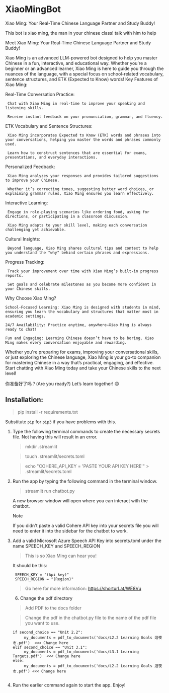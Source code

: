# XiaoMingBot
Xiao Ming: Your Real-Time Chinese Language Partner and Study Buddy!

This bot is xiao ming, the man in your chinese class! talk with him to help

Meet Xiao Ming: Your Real-Time Chinese Language Partner and Study Buddy!

Xiao Ming is an advanced LLM-powered bot designed to help you master Chinese in a fun, interactive, and educational way. Whether you're a beginner or an advanced learner, Xiao Ming is here to guide you through the nuances of the language, with a special focus on school-related vocabulary, sentence structures, and ETK (Expected to Know) words!
Key Features of Xiao Ming:

Real-Time Conversation Practice:

     Chat with Xiao Ming in real-time to improve your speaking and listening skills.

     Receive instant feedback on your pronunciation, grammar, and fluency.

ETK Vocabulary and Sentence Structures:

     Xiao Ming incorporates Expected to Know (ETK) words and phrases into your conversations, helping you master the words and phrases commonly used.

     Learn how to construct sentences that are essential for exams, presentations, and everyday interactions.

Personalized Feedback:

     Xiao Ming analyzes your responses and provides tailored suggestions to improve your Chinese.

     Whether it’s correcting tones, suggesting better word choices, or explaining grammar rules, Xiao Ming ensures you learn effectively.

Interactive Learning:

     Engage in role-playing scenarios like ordering food, asking for directions, or participating in a classroom discussion.

     Xiao Ming adapts to your skill level, making each conversation challenging yet achievable.

Cultural Insights:

     Beyond language, Xiao Ming shares cultural tips and context to help you understand the "why" behind certain phrases and expressions.

Progress Tracking:

     Track your improvement over time with Xiao Ming’s built-in progress reports.

     Set goals and celebrate milestones as you become more confident in your Chinese skills.

Why Choose Xiao Ming?

    School-Focused Learning: Xiao Ming is designed with students in mind, ensuring you learn the vocabulary and structures that matter most in academic settings.

    24/7 Availability: Practice anytime, anywhere—Xiao Ming is always ready to chat!

    Fun and Engaging: Learning Chinese doesn’t have to be boring. Xiao Ming makes every conversation enjoyable and rewarding.

Whether you're preparing for exams, improving your conversational skills, or just exploring the Chinese language, Xiao Ming is your go-to companion for mastering Chinese in a way that’s practical, engaging, and effective. Start chatting with Xiao Ming today and take your Chinese skills to the next level!

你准备好了吗？(Are you ready?) Let’s learn together! 😊


## Installation: 


   > pip install -r requirements.txt

   Substitute `pip` for `pip3` if you have problems with this.

1. Type the following terminal commands to create the necessary secrets file. Not having this will result in an error.

   > mkdir .streamlit

   > touch .streamlit/secrets.toml

   > echo "COHERE_API_KEY = 'PASTE YOUR API KEY HERE'" > .streamlit/secrets.toml

4. Run the app by typing the following command in the terminal window. 
   > streamlit run chatbot.py
   
   A new browser window will open where you can interact with the chatbot.

   > [!NOTE]
   > If you didn't paste a valid Cohere API key into your secrets file you will need to enter it into the sidebar for the chatbot to work.

5. Add a valid Microsoft Azure Speech API Key into secrets.toml under the name SPEECH_KEY and SPEECH_REGION

   > This is so Xiao Ming can hear you!
   
   It should be this:
   ```
    SPEECH_KEY = "(Api key)"
    SPEECH_REGION = "(Region)"
   ```
   > Go here for more information: https://shorturl.at/WE8Vu
   6. Change the pdf directory

   >    Add PDF to the docs folder

   >    Change the pdf in the chatbot.py file to the name of the pdf file you want to use.

   ```
   if second_choice == "Unit 2.2":
        my_documents = pdf_to_documents('docs/L2.2 Learning Goals 逛夜市.pdf')  <<< Change here
   elif second_choice == "Unit 3.1":
        my_documents = pdf_to_documents('docs/L3.1 Learning Targets.pdf')  <<< Change here
   else:
        my_documents = pdf_to_documents('docs/L2.2 Learning Goals 逛夜市.pdf') <<< Change here


   ```
7. Run the earlier command again to start the app. Enjoy!